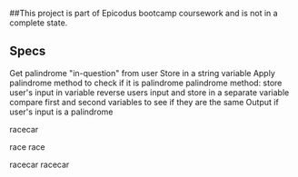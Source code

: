 ##This project is part of Epicodus bootcamp coursework and is not in a complete state.

## Specs

Get palindrome "in-question" from user
Store in a string variable
Apply palindrome method to check if it is palindrome
    palindrome method:
    store user's input in variable
    reverse users input and store in a separate variable
    compare first and second variables to see if they are the same
Output if user's input is a palindrome

racecar

race
race

racecar
racecar
